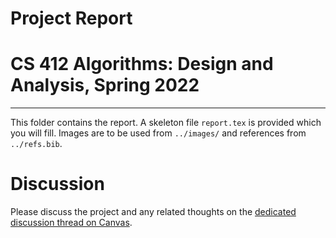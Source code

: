 # Project Report
# CS 412 Algorithms: Design and Analysis, Spring 2022

-----

This folder contains the report. A skeleton file `report.tex` is provided which you will fill. Images are to be used from `../images/` and references from  `../refs.bib`.

# Discussion

Please discuss the project and any related thoughts on the [dedicated discussion thread on Canvas](https://hulms.instructure.com/courses/1921/discussion_topics/18100).
